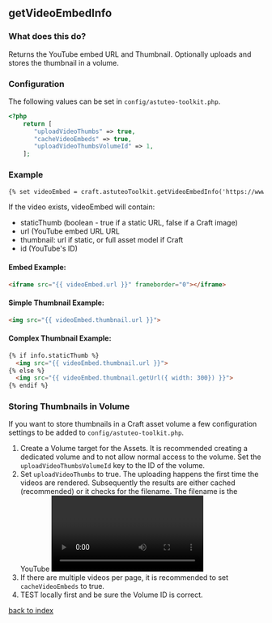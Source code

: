 ## getVideoEmbedInfo

### What does this do?
Returns the YouTube embed URL and Thumbnail. Optionally uploads and stores the thumbnail in a volume. 

### Configuration
The following values can be set in `config/astuteo-toolkit.php`.

```php
<?php
    return [
       "uploadVideoThumbs" => true,
       "cacheVideoEmbeds" => true,
       "uploadVideoThumbsVolumeId" => 1,
    ];
```


### Example
```html
{% set videoEmbed = craft.astuteoToolkit.getVideoEmbedInfo('https://www.youtube.com/watch?v=8Hk9HWJH_OE') %}
```

If the video exists, videoEmbed will contain:
- staticThumb (boolean - true if a static URL, false if a Craft image)
- url (YouTube embed URL URL
- thumbnail: url if static, or full asset model if Craft
- id (YouTube's ID)

#### Embed Example:
```html
<iframe src="{{ videoEmbed.url }}" frameborder="0"></iframe>
```

#### Simple Thumbnail Example:
```html
<img src="{{ videoEmbed.thumbnail.url }}">
```

#### Complex Thumbnail Example:
```html
{% if info.staticThumb %}
  <img src="{{ videoEmbed.thumbnail.url }}">
{% else %}
  <img src="{{ videoEmbed.thumbnail.getUrl({ width: 300}) }}">
{% endif %}
```

### Storing Thumbnails in Volume

If you want to store thumbnails in a Craft asset volume a few configuration settings to be added to `config/astuteo-toolkit.php`.

1. Create a Volume target for the Assets. It is recommended creating a dedicated volume and to not allow normal access to the volume. Set the `uploadVideoThumbsVolumeId` key to the ID of the volume.
2. Set `uploadVideoThumbs` to true. The uploading happens the first time the videos are rendered. Subsequently the results are either cached (recommended) or it checks for the filename. The filename is the YouTube <video ID>.jpg. If there are multiple thumbnails, this may timeout and it will try again on next access.
3. If there are multiple videos per page, it is recommended to set `cacheVideoEmbeds` to true.
4. TEST locally first and be sure the Volume ID is correct.


[back to index](../README.md) 
